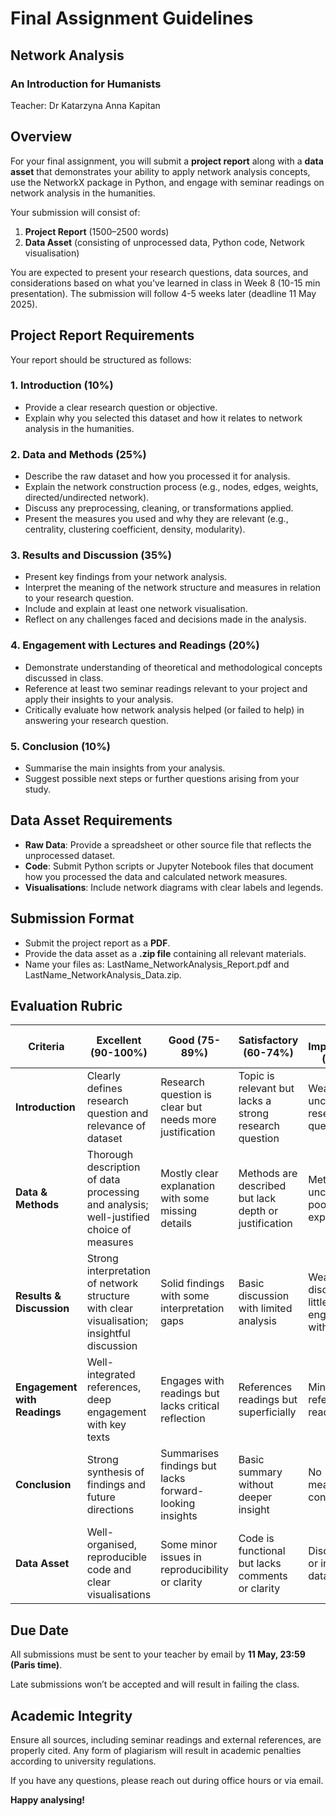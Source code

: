 # Final Assignment Guidelines

## Network Analysis
### An Introduction for Humanists 

Teacher: Dr Katarzyna Anna Kapitan

## **Overview**

For your final assignment, you will submit a **project report** along with a **data asset** that demonstrates your ability to apply network analysis concepts, use the NetworkX package in Python, and engage with seminar readings on network analysis in the humanities.

Your submission will consist of:

1. **Project Report** (1500–2500 words)   
2. **Data Asset** (consisting of unprocessed data, Python code, Network visualisation) 

You are expected to present your research questions, data sources, and considerations based on what you've learned in class in Week 8 (10-15 min presentation).  The submission will follow 4-5 weeks later (deadline 11 May 2025). 

## **Project Report Requirements**

Your report should be structured as follows:

### **1\. Introduction (10%)**

* Provide a clear research question or objective.   
* Explain why you selected this dataset and how it relates to network analysis in the humanities. 

### **2\. Data and Methods (25%)**

* Describe the raw dataset and how you processed it for analysis.   
* Explain the network construction process (e.g., nodes, edges, weights, directed/undirected network).   
* Discuss any preprocessing, cleaning, or transformations applied.   
* Present the measures you used and why they are relevant (e.g., centrality, clustering coefficient, density, modularity). 

### **3\. Results and Discussion (35%)**

* Present key findings from your network analysis.   
* Interpret the meaning of the network structure and measures in relation to your research question.   
* Include and explain at least one network visualisation.   
* Reflect on any challenges faced and decisions made in the analysis. 

### **4\. Engagement with Lectures and Readings (20%)**

* Demonstrate understanding of theoretical and methodological concepts discussed in class.   
* Reference at least two seminar readings relevant to your project and apply their insights to your analysis.   
* Critically evaluate how network analysis helped (or failed to help) in answering your research question. 

### **5\. Conclusion (10%)**

* Summarise the main insights from your analysis.   
* Suggest possible next steps or further questions arising from your study. 

## **Data Asset Requirements**

* **Raw Data**: Provide a spreadsheet or other source file that reflects the unprocessed dataset.   
* **Code**: Submit Python scripts or Jupyter Notebook files that document how you processed the data and calculated network measures.   
* **Visualisations**: Include network diagrams with clear labels and legends. 

## **Submission Format**

* Submit the project report as a **PDF**.   
* Provide the data asset as a **.zip file** containing all relevant materials.   
* Name your files as: LastName\_NetworkAnalysis\_Report.pdf and LastName\_NetworkAnalysis\_Data.zip. 


## **Evaluation Rubric**

| Criteria | Excellent (90-100%) | Good (75-89%) | Satisfactory (60-74%) | Needs Improvement (\<60%) |
| ----- | ----- | ----- | ----- | ----- |
| **Introduction** | Clearly defines research question and relevance of dataset | Research question is clear but needs more justification | Topic is relevant but lacks a strong research question | Weak or unclear research question |
| **Data & Methods** | Thorough description of data processing and analysis; well-justified choice of measures | Mostly clear explanation with some missing details | Methods are described but lack depth or justification | Methods unclear or poorly explained |
| **Results & Discussion** | Strong interpretation of network structure with clear visualisation; insightful discussion | Solid findings with some interpretation gaps | Basic discussion with limited analysis | Weak discussion, little engagement with findings |
| **Engagement with Readings** | Well-integrated references, deep engagement with key texts | Engages with readings but lacks critical reflection | References readings but superficially | Minimal or no reference to readings |
| **Conclusion** | Strong synthesis of findings and future directions | Summarises findings but lacks forward-looking insights | Basic summary without deeper insight | No meaningful conclusion |
| **Data Asset** | Well-organised, reproducible code and clear visualisations | Some minor issues in reproducibility or clarity | Code is functional but lacks comments or clarity | Disorganised or incomplete data assets |


## **Due Date**

All submissions must be sent  to your teacher by email by **11 May, 23:59 (Paris time)**.

Late submissions won’t be accepted and will result in failing the class. 

## **Academic Integrity**

Ensure all sources, including seminar readings and external references, are properly cited. Any form of plagiarism will result in academic penalties according to university regulations.

If you have any questions, please reach out during office hours or via email. 

**Happy analysing!**

